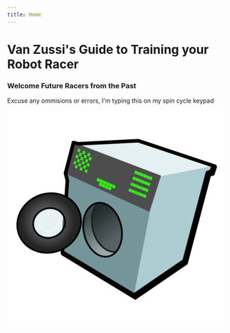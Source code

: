 ```yaml
---
title: Home
---
```


# Van Zussi's Guide to Training your Robot Racer 

### Welcome Future Racers from the Past

Excuse any ommisions or errors, I'm typing this on my spin cycle keypad

![Train, customise and win](assets/VanZussiSharp.svg)

